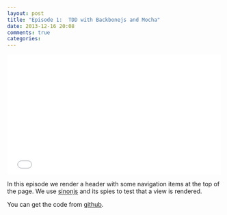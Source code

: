 ```yaml
---
layout: post
title: "Episode 1:  TDD with Backbonejs and Mocha"
date: 2013-12-16 20:08
comments: true
categories: 
---
```


<iframe src="//player.vimeo.com/video/81061604" width="500" height="281" frameborder="0" webkitallowfullscreen mozallowfullscreen allowfullscreen></iframe> 

In this episode we render a header with some navigation items at the top of the page. We use [sinonjs](http://sinonjs.org) and its spies to
test that a view is rendered.


You can get the code from [github](https://github.com/uris77/tdd-mocha-screencast/tree/PartI). 

